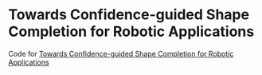 # Towards Confidence-guided Shape Completion for Robotic Applications
Code for [Towards Confidence-guided Shape Completion for Robotic Applications](https://arxiv.org/abs/2209.04300)
